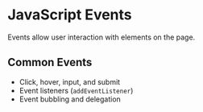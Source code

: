 # JavaScript Events

Events allow user interaction with elements on the page.

## Common Events
- Click, hover, input, and submit
- Event listeners (`addEventListener`)
- Event bubbling and delegation

